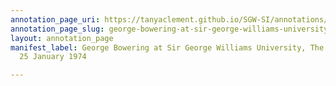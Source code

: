 ```yaml
---
annotation_page_uri: https://tanyaclement.github.io/SGW-SI/annotations/george-bowering-at-sir-george-williams-university-the-poetry-series-25-january-1974-canvas-1-george-bowering.json
annotation_page_slug: george-bowering-at-sir-george-williams-university-the-poetry-series-25-january-1974-canvas-1-george-bowering
layout: annotation_page
manifest_label: George Bowering at Sir George Williams University, The Poetry Series,
  25 January 1974

---
```

